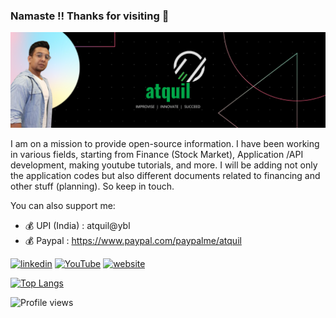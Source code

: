 
### Namaste !! Thanks for visiting  :cowboy_hat_face:
![](https://raw.githubusercontent.com/atquil/atquil/main/IMPROVISE%20%20INNOVATE%20%20SUCCEED.png)

I am on a mission to provide open-source information. I have been working in various fields, starting from Finance (Stock Market), Application /API development, making youtube tutorials, and more.
I will be adding not only the application codes but also different documents related to financing and other stuff (planning). So keep in touch. 

You can also support me: 
* :moneybag:  UPI (India) : atquil@ybl
* :moneybag: Paypal : https://www.paypal.com/paypalme/atquil



[<img src='https://cdn.jsdelivr.net/npm/simple-icons@3.0.1/icons/linkedin.svg' alt='linkedin' height='30'>](https://www.linkedin.com/in/https://www.linkedin.com/in/atulyatech//)  [<img src='https://cdn.jsdelivr.net/npm/simple-icons@3.0.1/icons/youtube.svg' alt='YouTube' height='30'>](https://www.youtube.com/channel/UCcl7nrBBvf8ytJhIqWC9kOA)  [<img src='https://cdn.jsdelivr.net/npm/simple-icons@3.0.1/icons/icloud.svg' alt='website' height='30'>](atquil.com)  

[![Top Langs](https://github-readme-stats.vercel.app/api/top-langs/?username=atquil)](https://github.com/anuraghazra/github-readme-stats)



![Profile views](https://gpvc.arturio.dev/atquil)  
